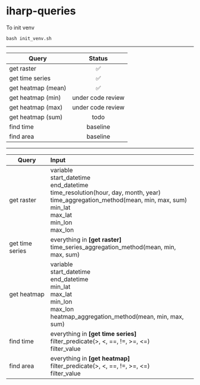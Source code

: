 # iharp-queries

To init venv
```
bash init_venv.sh 
```

---

| Query              |       Status       |
| ------------------ | :----------------: |
| get raster         | :white_check_mark: |
| get time series    | :white_check_mark: |
| get heatmap (mean) | :white_check_mark: |
| get heatmap (min)  | under code review  |
| get heatmap (max)  | under code review  |
| get heatmap (sum)  |        todo        |
| find time          |      baseline      |
| find area          |      baseline      |

---

| Query           | Input                                                                                                                                                                                     |
| --------------- | :---------------------------------------------------------------------------------------------------------------------------------------------------------------------------------------- |
| get raster      | variable</br>start_datetime</br>end_datetime</br>time_resolution(hour, day, month, year)</br>time_aggregation_method(mean, min, max, sum)</br>min_lat</br>max_lat</br>min_lon</br>max_lon |
| get time series | everything in **[get raster]**</br>time_series_aggregation_method(mean, min, max, sum)                                                                                                    |
| get heatmap     | variable</br>start_datetime</br>end_datetime</br>min_lat</br>max_lat</br>min_lon</br>max_lon</br>heatmap_aggregation_method(mean, min, max, sum)                                          |
| find time       | everything in **[get time series]**</br>filter_predicate(>, <, ==, !=, >=, <=)</br>filter_value                                                                                           |
| find area       | everything in **[get heatmap]**</br>filter_predicate(>, <, ==, !=, >=, <=)</br>filter_value                                                                                               |
